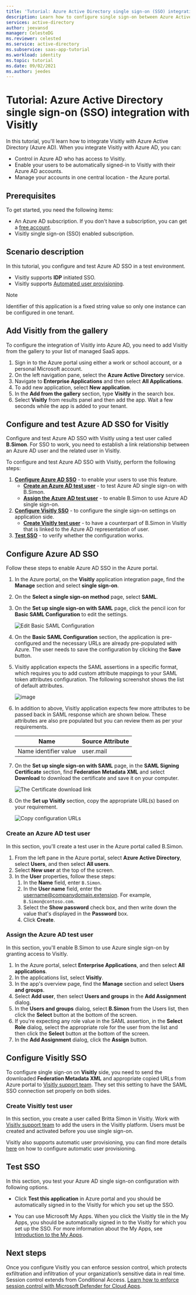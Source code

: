 ```yaml
---
title: 'Tutorial: Azure Active Directory single sign-on (SSO) integration with Visitly | Microsoft Docs'
description: Learn how to configure single sign-on between Azure Active Directory and Visitly.
services: active-directory
author: jeevansd
manager: CelesteDG
ms.reviewer: celested
ms.service: active-directory
ms.subservice: saas-app-tutorial
ms.workload: identity
ms.topic: tutorial
ms.date: 09/02/2021
ms.author: jeedes
---
```


# Tutorial: Azure Active Directory single sign-on (SSO) integration with Visitly

In this tutorial, you'll learn how to integrate Visitly with Azure Active Directory (Azure AD). When you integrate Visitly with Azure AD, you can:

* Control in Azure AD who has access to Visitly.
* Enable your users to be automatically signed-in to Visitly with their Azure AD accounts.
* Manage your accounts in one central location - the Azure portal.

## Prerequisites

To get started, you need the following items:

* An Azure AD subscription. If you don't have a subscription, you can get a [free account](https://azure.microsoft.com/free/).
* Visitly single sign-on (SSO) enabled subscription.

## Scenario description

In this tutorial, you configure and test Azure AD SSO in a test environment.

* Visitly supports **IDP** initiated SSO.
* Visitly supports [Automated user provisioning](visitly-provisioning-tutorial.md).

> [!NOTE]
> Identifier of this application is a fixed string value so only one instance can be configured in one tenant.

## Add Visitly from the gallery

To configure the integration of Visitly into Azure AD, you need to add Visitly from the gallery to your list of managed SaaS apps.

1. Sign in to the Azure portal using either a work or school account, or a personal Microsoft account.
1. On the left navigation pane, select the **Azure Active Directory** service.
1. Navigate to **Enterprise Applications** and then select **All Applications**.
1. To add new application, select **New application**.
1. In the **Add from the gallery** section, type **Visitly** in the search box.
1. Select **Visitly** from results panel and then add the app. Wait a few seconds while the app is added to your tenant.

## Configure and test Azure AD SSO for Visitly

Configure and test Azure AD SSO with Visitly using a test user called **B.Simon**. For SSO to work, you need to establish a link relationship between an Azure AD user and the related user in Visitly.

To configure and test Azure AD SSO with Visitly, perform the following steps:

1. **[Configure Azure AD SSO](#configure-azure-ad-sso)** - to enable your users to use this feature.
    * **[Create an Azure AD test user](#create-an-azure-ad-test-user)** - to test Azure AD single sign-on with B.Simon.
    * **[Assign the Azure AD test user](#assign-the-azure-ad-test-user)** - to enable B.Simon to use Azure AD single sign-on.
1. **[Configure Visitly SSO](#configure-visitly-sso)** - to configure the single sign-on settings on application side.
    * **[Create Visitly test user](#create-visitly-test-user)** - to have a counterpart of B.Simon in Visitly that is linked to the Azure AD representation of user.
1. **[Test SSO](#test-sso)** - to verify whether the configuration works.

## Configure Azure AD SSO

Follow these steps to enable Azure AD SSO in the Azure portal.

1. In the Azure portal, on the **Visitly** application integration page, find the **Manage** section and select **single sign-on**.
1. On the **Select a single sign-on method** page, select **SAML**.
1. On the **Set up single sign-on with SAML** page, click the pencil icon for **Basic SAML Configuration** to edit the settings.

   ![Edit Basic SAML Configuration](common/edit-urls.png)

1. On the **Basic SAML Configuration** section, the application is pre-configured and the necessary URLs are already pre-populated with Azure. The user needs to save the configuration by clicking the **Save** button.

1. Visitly application expects the SAML assertions in a specific format, which requires you to add custom attribute mappings to your SAML token attributes configuration. The following screenshot shows the list of default attributes.

	![image](common/default-attributes.png)

1. In addition to above, Visitly application expects few more attributes to be passed back in SAML response which are shown below. These attributes are also pre populated but you can review them as per your requirements.

	| Name | Source Attribute |
	| ---------------| --------------- |
	| Name identifier value  | user.mail |

1. On the **Set up single sign-on with SAML** page, in the **SAML Signing Certificate** section,  find **Federation Metadata XML** and select **Download** to download the certificate and save it on your computer.

	![The Certificate download link](common/metadataxml.png)

1. On the **Set up Visitly** section, copy the appropriate URL(s) based on your requirement.

	![Copy configuration URLs](common/copy-configuration-urls.png)

### Create an Azure AD test user

In this section, you'll create a test user in the Azure portal called B.Simon.

1. From the left pane in the Azure portal, select **Azure Active Directory**, select **Users**, and then select **All users**.
1. Select **New user** at the top of the screen.
1. In the **User** properties, follow these steps:
   1. In the **Name** field, enter `B.Simon`.  
   1. In the **User name** field, enter the username@companydomain.extension. For example, `B.Simon@contoso.com`.
   1. Select the **Show password** check box, and then write down the value that's displayed in the **Password** box.
   1. Click **Create**.

### Assign the Azure AD test user

In this section, you'll enable B.Simon to use Azure single sign-on by granting access to Visitly.

1. In the Azure portal, select **Enterprise Applications**, and then select **All applications**.
1. In the applications list, select **Visitly**.
1. In the app's overview page, find the **Manage** section and select **Users and groups**.
1. Select **Add user**, then select **Users and groups** in the **Add Assignment** dialog.
1. In the **Users and groups** dialog, select **B.Simon** from the Users list, then click the **Select** button at the bottom of the screen.
1. If you're expecting any role value in the SAML assertion, in the **Select Role** dialog, select the appropriate role for the user from the list and then click the **Select** button at the bottom of the screen.
1. In the **Add Assignment** dialog, click the **Assign** button.

## Configure Visitly SSO

To configure single sign-on on **Visitly** side, you need to send the downloaded **Federation Metadata XML** and appropriate copied URLs from Azure portal to [Visitly support team](mailto:support@visitly.io). They set this setting to have the SAML SSO connection set properly on both sides.

### Create Visitly test user

In this section, you create a user called Britta Simon in Visitly. Work with [Visitly support team](mailto:support@visitly.io) to add the users in the Visitly platform. Users must be created and activated before you use single sign-on.

Visitly also supports automatic user provisioning, you can find more details [here](./visitly-provisioning-tutorial.md) on how to configure automatic user provisioning.

## Test SSO

In this section, you test your Azure AD single sign-on configuration with following options.

* Click **Test this application** in Azure portal and you should be automatically signed in to the Visitly for which you set up the SSO.

* You can use Microsoft My Apps. When you click the Visitly tile in the My Apps, you should be automatically signed in to the Visitly for which you set up the SSO. For more information about the My Apps, see [Introduction to the My Apps](../user-help/my-apps-portal-end-user-access.md).

## Next steps

Once you configure Visitly you can enforce session control, which protects exfiltration and infiltration of your organization’s sensitive data in real time. Session control extends from Conditional Access. [Learn how to enforce session control with Microsoft Defender for Cloud Apps](/cloud-app-security/proxy-deployment-aad).
